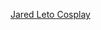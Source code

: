 ---
layout: post
wordpress_id: 801
wordpress_url: http://noesbueno.com/archives/801
date: '2010-10-09 14:59:38 -0500'
date_gmt: '2010-10-09 19:59:38 -0500'
body: |
  <p><a href="http://www.epicponyz.com/2010/10/jared-leto-cosplay.html">Jared Leto Cosplay</a></p>
---